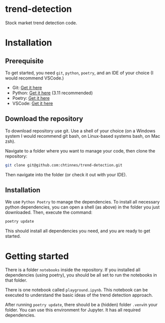 # trend-detection
Stock market trend detection code.

# Installation

## Prerequisite

To get started, you need `git`, `python`, `poetry`, and an IDE of your choice (I would recommend VSCode.)

- Git: [Get it here](https://git-scm.com/downloads)
- Python: [Get it here](https://www.python.org/downloads/) (3.11 recommended)
- Poetry: [Get it here](https://python-poetry.org)
- VSCode: [Get it here](https://code.visualstudio.com/download)

## Download the repository
To download repository use git. Use a shell of your choice (on a Windows system I would recommend git bash, on Linux-based systems bash, on Mac zsh).

Navigate to a folder where you want to manage your code, then clone the repository:

```bash
git clone git@github.com:chtinnes/trend-detection.git
```

Then navigate into the folder (or check it out with your IDE).

## Installation
We use `Python Poetry` to manage the dependencies.
To install all necessary python dependencies, you can open a shell (as above) in the folder you just downloaded.
Then, execute the command:

```bash
poetry update
```

This should install all dependencies you need, and you are ready to get started.

# Getting started
There is a folder `notebooks` inside the repository.
If you installed all dependencies (using poetry), you should be all set to run the notebooks in that folder.

There is one notebook called `playground.ipynb`. This notebook can be executed to understand the basic ideas of the trend detection approach.

After running `poetry update`, there should be a (hidden) folder `.venv`in your folder. You can use this environment for Jupyter. It has all required dependencies.


